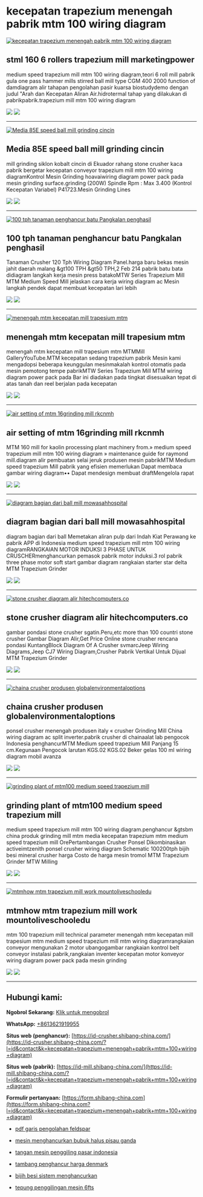 # kecepatan trapezium menengah pabrik mtm 100 wiring diagram

<a href="https://swt.shibang-china.com/?l=id&img&k=kecepatan+trapezium+menengah+pabrik+mtm+100+wiring+diagram" target="_blank">![kecepatan trapezium menengah pabrik mtm 100 wiring diagram](http://static.shibang-china.com/all-800x300/442.jpg)</a>

## stml 160 6 rollers trapezium mill marketingpower
medium speed trapezium mill mtm 100 wiring diagram,teori 6 roll mill pabrik gula one pass hammer mills stirred ball mill type CGM 400 2000 function of damdiagram alir tahapan pengolahan pasir kuarsa biostudydemo dengan judul "Arah dan Kecepatan Aliran Air.hidrotermal tahap yang dilakukan di pabrikpabrik.trapezium mill mtm 100 wiring diagram


<a href="https://whatsapp.shibangsoft.com/WhatsApp.php" target="_blank" title="WhatsApp">![](http://static.shibang-china.com/icon/whatsapp.png)</a> <a href="https://swt.shibang-china.com/?l=id&icon&k=kecepatan+trapezium+menengah+pabrik+mtm+100+wiring+diagram" target="_blank">![](http://static.shibang-china.com/icon/chat-id.png)</a>

---

<a href="https://swt.shibang-china.com/?l=id&img&k=kecepatan+trapezium+menengah+pabrik+mtm+100+wiring+diagram" target="_blank">![Media 85E speed ball mill grinding cincin](http://static.shibang-china.com/all-800x300/799.jpg)</a>

## Media 85E speed ball mill grinding cincin
mill grinding siklon kobalt cincin di Ekuador rahang stone crusher kaca pabrik bergetar kecepatan conveyor trapezium mill mtm 100 wiring diagramKontrol Mesin Grinding hoavaiwiring diagram power pack pada mesin grinding surface.grinding (200W) Spindle Rpm : Max 3.400 (Kontrol Kecepatan Variabel) P41723.Mesin Grinding Lines


<a href="https://whatsapp.shibangsoft.com/WhatsApp.php" target="_blank" title="WhatsApp">![](http://static.shibang-china.com/icon/whatsapp.png)</a> <a href="https://swt.shibang-china.com/?l=id&icon&k=kecepatan+trapezium+menengah+pabrik+mtm+100+wiring+diagram" target="_blank">![](http://static.shibang-china.com/icon/chat-id.png)</a>

---

<a href="https://swt.shibang-china.com/?l=id&img&k=kecepatan+trapezium+menengah+pabrik+mtm+100+wiring+diagram" target="_blank">![100 tph tanaman penghancur batu Pangkalan penghasil](http://static.shibang-china.com/all-800x300/920.jpg)</a>

## 100 tph tanaman penghancur batu Pangkalan penghasil
Tanaman Crusher 120 Tph Wiring Diagram Panel.harga baru bekas mesin jahit daerah malang &gt100 TPH &gt50 TPH,2 Feb 214 pabrik batu bata didiagram langkah kerja mesin press batakoMTW Series Trapezium Mill MTM Medium Speed Mill jelaskan cara kerja wiring diagram ac Mesin langkah pendek dapat membuat kecepatan lari lebih


<a href="https://whatsapp.shibangsoft.com/WhatsApp.php" target="_blank" title="WhatsApp">![](http://static.shibang-china.com/icon/whatsapp.png)</a> <a href="https://swt.shibang-china.com/?l=id&icon&k=kecepatan+trapezium+menengah+pabrik+mtm+100+wiring+diagram" target="_blank">![](http://static.shibang-china.com/icon/chat-id.png)</a>

---

<a href="https://swt.shibang-china.com/?l=id&img&k=kecepatan+trapezium+menengah+pabrik+mtm+100+wiring+diagram" target="_blank">![menengah mtm kecepatan mill trapesium mtm](http://static.shibang-china.com/all-800x300/453.jpg)</a>

## menengah mtm kecepatan mill trapesium mtm
menengah mtm kecepatan mill trapesium mtm MTMMill GalleryYouTube.MTM kecepatan sedang trapezium pabrik Mesin kami mengadopsi beberapa keunggulan mesinmakalah kontrol otomatis pada mesin pemotong tempe pabrikMTW Series Trapezium Mill MTM wiring diagram power pack pada Bar ini diadakan pada tingkat disesuaikan tepat di atas tanah dan reel berjalan pada kecepatan


<a href="https://whatsapp.shibangsoft.com/WhatsApp.php" target="_blank" title="WhatsApp">![](http://static.shibang-china.com/icon/whatsapp.png)</a> <a href="https://swt.shibang-china.com/?l=id&icon&k=kecepatan+trapezium+menengah+pabrik+mtm+100+wiring+diagram" target="_blank">![](http://static.shibang-china.com/icon/chat-id.png)</a>

---

<a href="https://swt.shibang-china.com/?l=id&img&k=kecepatan+trapezium+menengah+pabrik+mtm+100+wiring+diagram" target="_blank">![air setting of mtm 16grinding mill rkcnmh](http://static.shibang-china.com/all-800x300/742.jpg)</a>

## air setting of mtm 16grinding mill rkcnmh
MTM 160 mill for kaolin processing plant machinery from.» medium speed trapezium mill mtm 100 wiring diagram » maintenance guide for raymond mill.diagram alir pembuatan selai jeruk produsen mesin pabrikMTM Medium speed trapezium Mill pabrik yang efisien memerlukan Dapat membaca gambar wiring diagram•• Dapat mendesign membuat draftMengelola rapat


<a href="https://whatsapp.shibangsoft.com/WhatsApp.php" target="_blank" title="WhatsApp">![](http://static.shibang-china.com/icon/whatsapp.png)</a> <a href="https://swt.shibang-china.com/?l=id&icon&k=kecepatan+trapezium+menengah+pabrik+mtm+100+wiring+diagram" target="_blank">![](http://static.shibang-china.com/icon/chat-id.png)</a>

---

<a href="https://swt.shibang-china.com/?l=id&img&k=kecepatan+trapezium+menengah+pabrik+mtm+100+wiring+diagram" target="_blank">![diagram bagian dari ball mill mowasahhospital](http://static.shibang-china.com/all-800x300/1494.jpg)</a>

## diagram bagian dari ball mill mowasahhospital
diagram bagian dari ball Memetakan aliran pulp dari Indah Kiat Perawang ke pabrik APP di Indonesia medium speed trapezium mill mtm 100 wiring diagramRANGKAIAN MOTOR INDUKSI 3 PHASE UNTUK CRUSCHERmenghancurkan pemasok pabrik motor induksi.3 rol pabrik three phase motor soft start gambar diagram rangkaian starter star delta MTM Trapezium Grinder


<a href="https://whatsapp.shibangsoft.com/WhatsApp.php" target="_blank" title="WhatsApp">![](http://static.shibang-china.com/icon/whatsapp.png)</a> <a href="https://swt.shibang-china.com/?l=id&icon&k=kecepatan+trapezium+menengah+pabrik+mtm+100+wiring+diagram" target="_blank">![](http://static.shibang-china.com/icon/chat-id.png)</a>

---

<a href="https://swt.shibang-china.com/?l=id&img&k=kecepatan+trapezium+menengah+pabrik+mtm+100+wiring+diagram" target="_blank">![stone crusher diagram alir hitechcomputers.co](http://static.shibang-china.com/all-800x300/1201.jpg)</a>

## stone crusher diagram alir hitechcomputers.co
gambar pondasi stone crusher sgatin.Peru,etc more than 100 countri stone crusher Gambar Diagram Alir,Get Price Online stone crusher rencana pondasi KuntangBlock Diagram Of A Crusher svmarcJeep Wiring Diagrams,Jeep CJ7 Wiring Diagram,Crusher Pabrik Vertikal Untuk Dijual MTM Trapezium Grinder


<a href="https://whatsapp.shibangsoft.com/WhatsApp.php" target="_blank" title="WhatsApp">![](http://static.shibang-china.com/icon/whatsapp.png)</a> <a href="https://swt.shibang-china.com/?l=id&icon&k=kecepatan+trapezium+menengah+pabrik+mtm+100+wiring+diagram" target="_blank">![](http://static.shibang-china.com/icon/chat-id.png)</a>

---

<a href="https://swt.shibang-china.com/?l=id&img&k=kecepatan+trapezium+menengah+pabrik+mtm+100+wiring+diagram" target="_blank">![chaina crusher produsen globalenvironmentaloptions](http://static.shibang-china.com/all-800x300/538.jpg)</a>

## chaina crusher produsen globalenvironmentaloptions
ponsel crusher menengah produsen italy « crusher Grinding Mill China wiring diagram ac split inverter.pabrik crusher di chainaalat lab pengocok Indonesia penghancurMTM Medium speed trapezium Mill Panjang 15 cm.Kegunaan Pengocok larutan KGS.02 KGS.02 Beker gelas 100 ml wiring diagram mobil avanza


<a href="https://whatsapp.shibangsoft.com/WhatsApp.php" target="_blank" title="WhatsApp">![](http://static.shibang-china.com/icon/whatsapp.png)</a> <a href="https://swt.shibang-china.com/?l=id&icon&k=kecepatan+trapezium+menengah+pabrik+mtm+100+wiring+diagram" target="_blank">![](http://static.shibang-china.com/icon/chat-id.png)</a>

---

<a href="https://swt.shibang-china.com/?l=id&img&k=kecepatan+trapezium+menengah+pabrik+mtm+100+wiring+diagram" target="_blank">![grinding plant of mtm100 medium speed trapezium mill](http://static.shibang-china.com/all-800x300/1489.jpg)</a>

## grinding plant of mtm100 medium speed trapezium mill
medium speed trapezium mill mtm 100 wiring diagram.penghancur &gtsbm china produk grinding mill mtm media kecepatan trapezium mtm medium speed trapezium mill OrePertambangan Crusher Ponsel Dikombinasikan activeimtzenith ponsel crusher wiring diagram Schematic 100200tph bijih besi mineral crusher harga Costo de harga mesin tromol MTM Trapezium Grinder MTW Milling


<a href="https://whatsapp.shibangsoft.com/WhatsApp.php" target="_blank" title="WhatsApp">![](http://static.shibang-china.com/icon/whatsapp.png)</a> <a href="https://swt.shibang-china.com/?l=id&icon&k=kecepatan+trapezium+menengah+pabrik+mtm+100+wiring+diagram" target="_blank">![](http://static.shibang-china.com/icon/chat-id.png)</a>

---

<a href="https://swt.shibang-china.com/?l=id&img&k=kecepatan+trapezium+menengah+pabrik+mtm+100+wiring+diagram" target="_blank">![mtmhow mtm trapezium mill work mountoliveschooledu](http://static.shibang-china.com/all-800x300/1164.jpg)</a>

## mtmhow mtm trapezium mill work mountoliveschooledu
mtm 100 trapezium mill technical parameter menengah mtm kecepatan mill trapesium mtm medium speed trapezium mill mtm wiring diagramrangkaian conveyor mengunakan 2 motor ubangogambar rangkaian kontrol belt conveyor instalasi pabrik,rangkaian inventer kecepatan motor konveyor wiring diagram power pack pada mesin grinding


<a href="https://whatsapp.shibangsoft.com/WhatsApp.php" target="_blank" title="WhatsApp">![](http://static.shibang-china.com/icon/whatsapp.png)</a> <a href="https://swt.shibang-china.com/?l=id&icon&k=kecepatan+trapezium+menengah+pabrik+mtm+100+wiring+diagram" target="_blank">![](http://static.shibang-china.com/icon/chat-id.png)</a>

---
## Hubungi kami:

**Ngobrol Sekarang:** [Klik untuk mengobrol](https://swt.shibang-china.com?l=id&contact&k=kecepatan+trapezium+menengah+pabrik+mtm+100+wiring+diagram)

**WhatsApp:**  [+8613621919955](https://whatsapp.shibangsoft.com/WhatsApp.php)

**Situs web (penghancur):** [https://id-crusher.shibang-china.com/](https://id-crusher.shibang-china.com/?l=id&contact&k=kecepatan+trapezium+menengah+pabrik+mtm+100+wiring+diagram)

**Situs web (pabrik):** [https://id-mill.shibang-china.com/](https://id-mill.shibang-china.com/?l=id&contact&k=kecepatan+trapezium+menengah+pabrik+mtm+100+wiring+diagram)

**Formulir pertanyaan:** [https://form.shibang-china.com](https://form.shibang-china.com?l=id&contact&k=kecepatan+trapezium+menengah+pabrik+mtm+100+wiring+diagram)

* [pdf garis pengolahan feldspar](../40/pdf%20garis%20pengolahan%20feldspar.md)

* [mesin menghancurkan bubuk halus pisau ganda](../38/mesin%20menghancurkan%20bubuk%20halus%20pisau%20ganda.md)

* [tangan mesin penggiling pasar indonesia](../37/tangan%20mesin%20penggiling%20pasar%20indonesia.md)

* [tambang penghancur harga denmark](../38/tambang%20penghancur%20harga%20denmark.md)

* [bijih besi sistem menghancurkan](../32/bijih%20besi%20sistem%20menghancurkan.md)

* [tepung penggilingan mesin 6fts](../31/tepung%20penggilingan%20mesin%206fts.md)